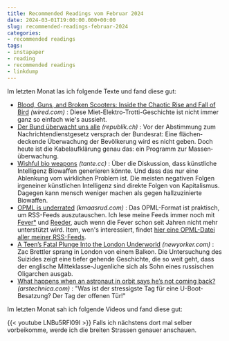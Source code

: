 ```yaml
---
title: Recommended Readings vom Februar 2024
date: 2024-03-01T19:00:00.000+00:00
slug: recommended-readings-februar-2024
categories:
- recommended readings
tags:
- instapaper
- reading
- recommended readings
- linkdump
---
```


Im letzten Monat las ich folgende Texte und fand diese gut:

- [Blood, Guns, and Broken Scooters: Inside the Chaotic Rise and Fall of Bird](https://www.wired.com/story/blood-guns-scooters-bird/) *(wired.com)* : Diese Miet-Elektro-Trotti-Geschichte ist nicht immer ganz so einfach wie's aussieht.
- [Der Bund überwacht uns alle](https://www.republik.ch/2024/01/09/der-bund-ueberwacht-uns-alle) *(republik.ch)* : Vor der Abstimmung zum Nachrichten­dienst­gesetz versprach der Bundesrat: Eine flächen­deckende Überwachung der Bevölkerung wird es nicht geben. Doch heute ist die Kabel­aufklärung genau das: ein Programm zur Massen­überwachung.
- [Wishful bio weapons](https://tante.cc/2024/02/05/wishful-bio-weapons/) *(tante.cc)* : Über die Diskussion, dass künstliche Intelligenz Biowaffen generieren könnte. Und dass das nur eine Ablenkung vom wirklichen Problem ist. Die meisten negativen Folgen irgeneiner künstlichen Intelligenz sind direkte Folgen von Kapitalismus. Dagegen kann mensch weniger machen als gegen hallzuzinierte Biowaffen.
- [OPML is underrated](https://kmaasrud.com/blog/opml-is-underrated.html) *(kmaasrud.com)* : Das OPML-Format ist praktisch, um RSS-Feeds auszutauschen. Ich lese meine Feeds immer noch mit [Fever°](https://web.archive.org/web/20230630070534/https://feedafever.com/) und [Reeder](https://reeder.ch/), auch wenn die Fever schon seit Jahren nicht mehr unterstützt wird. Item, wen's interessiert, findet [hier eine OPML-Datei aller meiner RSS-Feeds](https://gist.github.com/habi/4cce23027f04a65b89411837bff1200a).
- [A Teen’s Fatal Plunge Into the London Underworld](https://www.newyorker.com/magazine/2024/02/12/a-teens-fatal-plunge-into-the-london-underworld) *(newyorker.com)* : Zac Brettler sprang in London von einem Balkon. Die Untersuchung des Suizides zeigt eine tiefer gehende Geschichte, die so weit geht, dass der englische Mitteklasse-Jugenliche sich als Sohn eines russischen Oligarchen ausgab.
- [What happens when an astronaut in orbit says he’s not coming back?](https://arstechnica.com/space/2024/01/solving-a-nasa-mystery-why-did-space-shuttle-commanders-lock-the-hatch/) *(arstechnica.com)* : "Was ist der stressigste Tag für eine U-Boot-Besatzung? Der Tag der offenen Tür!"

Im letzten Monat sah ich folgende Videos und fand diese gut:

{{< youtube LNBu5RFl09I >}}
Falls ich nächstens dort mal selber vorbeikomme, werde ich die breiten Strassen genauer anschauen.
